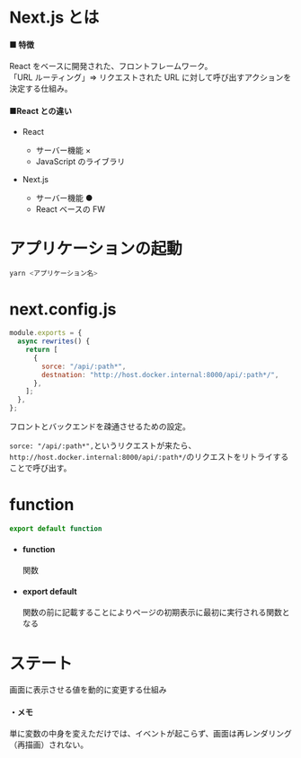 # Next.js とは

#### ■ 特徴

React をベースに開発された、フロントフレームワーク。<br>
「URL ルーティング」⇒ リクエストされた URL に対して呼び出すアクションを決定する仕組み。

#### ■React との違い

- React

  - サーバー機能 ×
  - JavaScript のライブラリ

- Next.js
  - サーバー機能 ●
  - React ベースの FW

# アプリケーションの起動

```js
yarn <アプリケーション名>
```

# next.config.js

```js
module.exports = {
  async rewrites() {
    return [
      {
        sorce: "/api/:path*",
        destnation: "http://host.docker.internal:8000/api/:path*/",
      },
    ];
  },
};
```

フロントとバックエンドを疎通させるための設定。

`sorce: "/api/:path*",`というリクエストが来たら、`http://host.docker.internal:8000/api/:path*/`のリクエストをリトライすることで呼び出す。

# function

```js
export default function
```

- #### function
  関数
- #### export default
  関数の前に記載することによりページの初期表示に最初に実行される関数となる

# ステート

画面に表示させる値を動的に変更する仕組み

#### ・メモ

単に変数の中身を変えただけでは、イベントが起こらず、画面は再レンダリング（再描画）されない。
